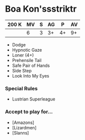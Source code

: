 # Boa Kon'ssstriktr
| 200 K  | MV | S | AG | P | AV |
| --- | --- | --- | --- | --- | --- |
| | 6 | 3 | 3+ | 4+ | 9+ |

* Dodge
* Hypnotic Gaze
* Loner (4+)
* Prehensile Tail
* Safe Pair of Hands
* Side Step
* Look Into My Eyes

### Special Rules
* Lustrian Superleague

### Accept to play for...
* [Amazons]
* [Lizardmen]
* [Slanns]
